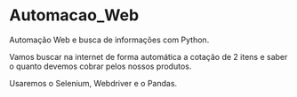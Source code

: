 # Automacao_Web
Automação Web e busca de informações com Python.

Vamos buscar na internet de forma automática a cotação de 2 itens e saber o quanto devemos cobrar pelos nossos produtos. 

Usaremos o Selenium, Webdriver e o Pandas.
